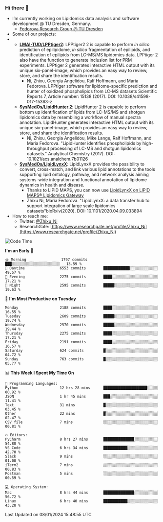 ### Hi there 👋

- I’m currently working on Lipidomics data analysis and software development @ TU Dresden, Germany.
  + [Fedorova Research Group @ TU Dresden](https://tu-dresden.de/med/mf/zml/forschungsgruppen/fedorova/mitarbeiter-innen-der-fedorova-gruppe)
- Some of our projects:
- + **[LMAI-TUD/LPPtiger2](https://github.com/LMAI-TUD/lpptiger2)**: LPPtiger2 2 is capable to perform *in silico* prediction of epilipidome, *in silico* fragmentation of epilipids, and identification of epilipids from LC-MS/MS lipidomics data. LPPtiger 2 also have the function to generate inclusion list for PRM experiments. LPPtiger 2 generates interactive HTML output with its unique six-panel-image, which provides an easy way to review, store, and share the identification results. 
    * Ni, Zhixu, Georgia Angelidou, Ralf Hoffmann, and Maria Fedorova. LPPtiger software for lipidome-specific prediction and hunter of oxidized phospholipids from LC-MS datasets Scientific Reports 7, Article number: 15138 (2017). DOI: 10.1038/s41598-017-15363-z
  + **[SysMedOs/LipidHunter 2](https://github.com/SysMedOs/lipidhunter)**: LipidHunter 2 is capable to perform bottom up identification of lipids from LC-MS/MS and shotgun lipidomics data by resembling a workflow of manual spectra annotation. LipidHunter generates interactive HTML output with its unique six-panel-image, which provides an easy way to review, store, and share the identification results. 
    * Ni, Zhixu, Georgia Angelidou, Mike Lange, Ralf Hoffmann, and Maria Fedorova. "LipidHunter identifies phospholipids by high-throughput processing of LC-MS and shotgun lipidomics datasets." Analytical Chemistry (2017). DOI: 10.1021/acs.analchem.7b01126
  + **[SysMedOs/LipidLynxX](https://github.com/SysMedOs/LipidLynxX)**: LipidLynxX provides the possibility to convert, cross-match, and link various lipid annotations to the tools supporting lipid ontology, pathway, and network analysis aiming systems-wide integration and functional annotation of lipidome dynamics in health and disease.
    * Thanks to LIPID MAPS, you can now use [LipidLynxX on LIPID MAPS® Lipidomics Gateway](http://lipidmaps.org/lipidlynxx/)
    * Zhixu Ni, Maria Fedorova. "LipidLynxX: a data transfer hub to support integration of large scale lipidomics datasets"bioRxiv(2020). DOI: 10.1101/2020.04.09.033894
- How to reach me:
  + Twitter: [@Zhixu_Ni](https://twitter.com/Zhixu_Ni)
  + ResearchGate: [https://www.researchgate.net/profile/Zhixu_Ni](https://www.researchgate.net/profile/Zhixu_Ni)

<!--START_SECTION:waka-->
![Code Time](http://img.shields.io/badge/Code%20Time-1%2C948%20hrs%2031%20mins-blue)

**I'm an Early 🐤** 

```text
🌞 Morning                1797 commits        ███░░░░░░░░░░░░░░░░░░░░░░   13.59 % 
🌆 Daytime                6553 commits        ████████████░░░░░░░░░░░░░   49.57 % 
🌃 Evening                2275 commits        ████░░░░░░░░░░░░░░░░░░░░░   17.21 % 
🌙 Night                  2595 commits        █████░░░░░░░░░░░░░░░░░░░░   19.63 % 
```
📅 **I'm Most Productive on Tuesday** 

```text
Monday                   2188 commits        ████░░░░░░░░░░░░░░░░░░░░░   16.55 % 
Tuesday                  2609 commits        █████░░░░░░░░░░░░░░░░░░░░   19.74 % 
Wednesday                2570 commits        █████░░░░░░░░░░░░░░░░░░░░   19.44 % 
Thursday                 2275 commits        ████░░░░░░░░░░░░░░░░░░░░░   17.21 % 
Friday                   2191 commits        ████░░░░░░░░░░░░░░░░░░░░░   16.57 % 
Saturday                 624 commits         █░░░░░░░░░░░░░░░░░░░░░░░░   04.72 % 
Sunday                   763 commits         █░░░░░░░░░░░░░░░░░░░░░░░░   05.77 % 
```


📊 **This Week I Spent My Time On** 

```text
💬 Programming Languages: 
Python                   12 hrs 28 mins      ████████████████████░░░░░   80.92 % 
JSON                     1 hr 45 mins        ███░░░░░░░░░░░░░░░░░░░░░░   11.41 % 
Text                     31 mins             █░░░░░░░░░░░░░░░░░░░░░░░░   03.45 % 
Other                    22 mins             █░░░░░░░░░░░░░░░░░░░░░░░░   02.47 % 
CSV file                 7 mins              ░░░░░░░░░░░░░░░░░░░░░░░░░   00.81 % 

🔥 Editors: 
PyCharm                  8 hrs 27 mins       ██████████████░░░░░░░░░░░   54.88 % 
VS Code                  6 hrs 34 mins       ███████████░░░░░░░░░░░░░░   42.70 % 
Slack                    9 mins              ░░░░░░░░░░░░░░░░░░░░░░░░░   01.00 % 
iTerm2                   7 mins              ░░░░░░░░░░░░░░░░░░░░░░░░░   00.83 % 
Postman                  5 mins              ░░░░░░░░░░░░░░░░░░░░░░░░░   00.59 % 

💻 Operating System: 
Mac                      8 hrs 44 mins       ██████████████░░░░░░░░░░░   56.72 % 
Linux                    6 hrs 40 mins       ███████████░░░░░░░░░░░░░░   43.28 % 
```


 Last Updated on 08/01/2024 15:48:55 UTC
<!--END_SECTION:waka-->
